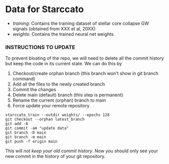 # Data for Starccato

- *training*: Contains the training dataset of stellar core collapse GW signals (obtained from XXX et al, 20XX)
- *weights*: Contains the trained neural net weights


### INSTRUCTIONS TO UPDATE

To prevent bloating of the repo, we will need to delete all the commit history but keep the code in its current state. We can do this by

1. Checkout/create orphan branch (this branch won't show in git branch command)
2. Add all the files to the newly created branch
3. Commit the changes
4. Delete main (default) branch (this step is permanent)
5. Rename the current (orphan) branch to main
6. Force update your remote repository

```
starccato_train --outdir weights/ --epochs 128
git checkout --orphan latest_branch
git add -A
git commit -am "update data"
git branch -D main
git branch -m main
git push -f origin main
```

This will *not keep your old commit history*.
Now you should only see your new commit in the history of your git repository.

